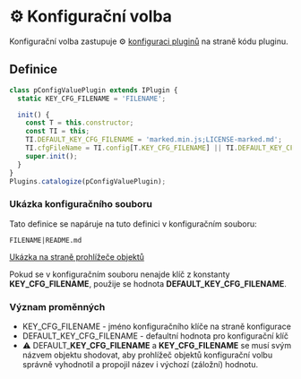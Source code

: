 # ⚙️ Konfigurační volba

Konfigurační volba zastupuje ⚙️ [konfiguraci pluginů][cfgPlug] na straně kódu pluginu.

## Definice

```javascript
class pConfigValuePlugin extends IPlugin {
  static KEY_CFG_FILENAME = 'FILENAME';

  init() {
    const T = this.constructor;
    const TI = this;
    TI.DEFAULT_KEY_CFG_FILENAME = 'marked.min.js;LICENSE-marked.md';
    TI.cfgFileName = TI.config[T.KEY_CFG_FILENAME] || TI.DEFAULT_KEY_CFG_FILENAME;
    super.init();
  }
}
Plugins.catalogize(pConfigValuePlugin);
```

### Ukázka konfiguračního souboru

Tato definice se napáruje na tuto definici v konfiguračním souboru:

```text
FILENAME|README.md
```

[Ukázka na straně prohlížeče objektů][pTRParseMd]

Pokud se v konfiguračním souboru nenajde klíč z konstanty **KEY_CFG_FILENAME**, použije se hodnota **DEFAULT_KEY_CFG_FILENAME**.

### Význam proměnných

- KEY_CFG_FILENAME - jméno konfiguračního klíče na straně konfigurace
- DEFAULT_KEY_CFG_FILENAME - defaultní hodnota pro konfigurační klíč
- ⚠️ DEFAULT_**KEY_CFG_FILENAME** a **KEY_CFG_FILENAME** se musí svým názvem objektu shodovat, aby prohlížeč objektů konfigurační volbu správně vyhodnotil a propojil název i výchozí (záložní) hodnotu.


[cfgPlug]: pluginConfig.md "Konfigurace pluginů"
[pTRParseMd]: :_inst:pTRParseMd:-md.md#h-2-1 "pTRParseMd:-md"
